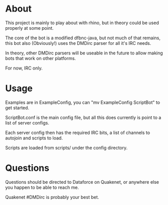 # About ########################################################################

This project is mainly to play about with rhino, but in theory could be used
properly at some point.

The core of the bot is a modified dfbnc-java, but not much of that remains,
this bot also (Obviously!) uses the DMDirc parser for all it's IRC needs.

In theory, other DMDirc parsers will be useable in the future to allow making
bots that work on other platforms.

For now, IRC only.

# Usage #########################################################################

Examples are in ExampleConfig, you can "mv ExampleConfig ScriptBot" to get
started.

ScriptBot.conf is the main config file, but all this does currently is point to
a list of server configs.

Each server config then has the required IRC bits, a list of channels to
autojoin and scripts to load.

Scripts are loaded from scripts/ under the config directory.

# Questions #####################################################################

Questions should be directed to Dataforce on Quakenet, or anywhere else you
happen to be able to reach me.

Quakenet #DMDirc is probably your best bet.
